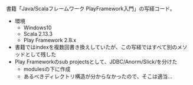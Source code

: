 書籍「Java/Scalaフレームワーク PlayFramework入門」の写経コード。

- 環境
  - Windows10
  - Scala 2.13.3
  - Play Framework 2.8.x
- 書籍ではindexを複数回書き換えしていたが、この写経ではすべて別のメソッドとして残した
- Play Frameworkのsub projectsとして、JDBC/Anorm/Slick/を分けた
  - modulesの下に作成
  - あるべきディレクトリ構造が分からなかったので、そこは適当...
